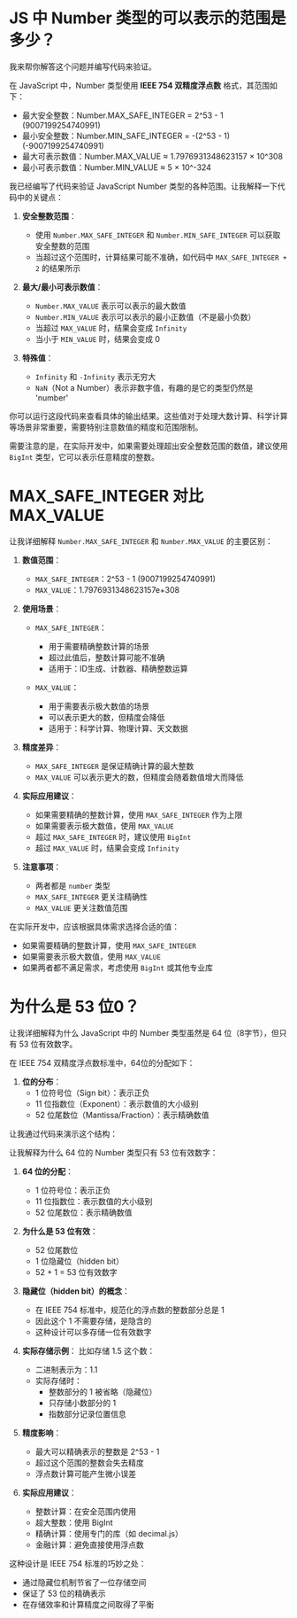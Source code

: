 

# JS 中 Number 类型的可以表示的范围是多少？

我来帮你解答这个问题并编写代码来验证。

在 JavaScript 中，Number 类型使用 **IEEE 754 双精度浮点数** 格式，其范围如下：
- 最大安全整数：Number.MAX_SAFE_INTEGER = 2^53 - 1 (9007199254740991)
- 最小安全整数：Number.MIN_SAFE_INTEGER = -(2^53 - 1) (-9007199254740991)
- 最大可表示数值：Number.MAX_VALUE ≈ 1.7976931348623157 × 10^308
- 最小可表示数值：Number.MIN_VALUE ≈ 5 × 10^-324



我已经编写了代码来验证 JavaScript Number 类型的各种范围。让我解释一下代码中的关键点：

1. **安全整数范围**：
   - 使用 `Number.MAX_SAFE_INTEGER` 和 `Number.MIN_SAFE_INTEGER` 可以获取安全整数的范围
   - 当超过这个范围时，计算结果可能不准确，如代码中 `MAX_SAFE_INTEGER + 2` 的结果所示

2. **最大/最小可表示数值**：
   - `Number.MAX_VALUE` 表示可以表示的最大数值
   - `Number.MIN_VALUE` 表示可以表示的最小正数值（不是最小负数）
   - 当超过 `MAX_VALUE` 时，结果会变成 `Infinity`
   - 当小于 `MIN_VALUE` 时，结果会变成 0

3. **特殊值**：
   - `Infinity` 和 `-Infinity` 表示无穷大
   - `NaN`（Not a Number）表示非数字值，有趣的是它的类型仍然是 'number'

你可以运行这段代码来查看具体的输出结果。这些值对于处理大数计算、科学计算等场景非常重要，需要特别注意数值的精度和范围限制。

需要注意的是，在实际开发中，如果需要处理超出安全整数范围的数值，建议使用 `BigInt` 类型，它可以表示任意精度的整数。









# MAX_SAFE_INTEGER 对比 MAX_VALUE

让我详细解释 `Number.MAX_SAFE_INTEGER` 和 `Number.MAX_VALUE` 的主要区别：

1. **数值范围**：
   - `MAX_SAFE_INTEGER`：2^53 - 1 (9007199254740991)
   - `MAX_VALUE`：1.7976931348623157e+308

2. **使用场景**：
   - `MAX_SAFE_INTEGER`：
     - 用于需要精确整数计算的场景
     - 超过此值后，整数计算可能不准确
     - 适用于：ID生成、计数器、精确整数运算
   
   - `MAX_VALUE`：
     - 用于需要表示极大数值的场景
     - 可以表示更大的数，但精度会降低
     - 适用于：科学计算、物理计算、天文数据

3. **精度差异**：
   - `MAX_SAFE_INTEGER` 是保证精确计算的最大整数
   - `MAX_VALUE` 可以表示更大的数，但精度会随着数值增大而降低

4. **实际应用建议**：
   - 如果需要精确的整数计算，使用 `MAX_SAFE_INTEGER` 作为上限
   - 如果需要表示极大数值，使用 `MAX_VALUE`
   - 超过 `MAX_SAFE_INTEGER` 时，建议使用 `BigInt`
   - 超过 `MAX_VALUE` 时，结果会变成 `Infinity`

5. **注意事项**：
   - 两者都是 `number` 类型
   - `MAX_SAFE_INTEGER` 更关注精确性
   - `MAX_VALUE` 更关注数值范围

在实际开发中，应该根据具体需求选择合适的值：
- 如果需要精确的整数计算，使用 `MAX_SAFE_INTEGER`
- 如果需要表示极大数值，使用 `MAX_VALUE`
- 如果两者都不满足需求，考虑使用 `BigInt` 或其他专业库















# 为什么是 53 位0？

让我详细解释为什么 JavaScript 中的 Number 类型虽然是 64 位（8字节），但只有 53 位有效数字。

在 IEEE 754 双精度浮点数标准中，64位的分配如下：

1. **位的分布**：
   - 1 位符号位（Sign bit）：表示正负
   - 11 位指数位（Exponent）：表示数值的大小级别
   - 52 位尾数位（Mantissa/Fraction）：表示精确数值

让我通过代码来演示这个结构：


让我解释为什么 64 位的 Number 类型只有 53 位有效数字：

1. **64 位的分配**：
   - 1 位符号位：表示正负
   - 11 位指数位：表示数值的大小级别
   - 52 位尾数位：表示精确数值

2. **为什么是 53 位有效**：
   - 52 位尾数位
   - 1 位隐藏位（hidden bit）
   - 52 + 1 = 53 位有效数字

3. **隐藏位（hidden bit）的概念**：
   - 在 IEEE 754 标准中，规范化的浮点数的整数部分总是 1
   - 因此这个 1 不需要存储，是隐含的
   - 这种设计可以多存储一位有效数字
   
4. **实际存储示例**：
   比如存储 1.5 这个数：
   - 二进制表示为：1.1
   - 实际存储时：
     - 整数部分的 1 被省略（隐藏位）
     - 只存储小数部分的 1
     - 指数部分记录位置信息

5. **精度影响**：
   - 最大可以精确表示的整数是 2^53 - 1
   - 超过这个范围的整数会失去精度
   - 浮点数计算可能产生微小误差

6. **实际应用建议**：
   - 整数计算：在安全范围内使用
   - 超大整数：使用 BigInt
   - 精确计算：使用专门的库（如 decimal.js）
   - 金融计算：避免直接使用浮点数

这种设计是 IEEE 754 标准的巧妙之处：
- 通过隐藏位机制节省了一位存储空间
- 保证了 53 位的精确表示
- 在存储效率和计算精度之间取得了平衡